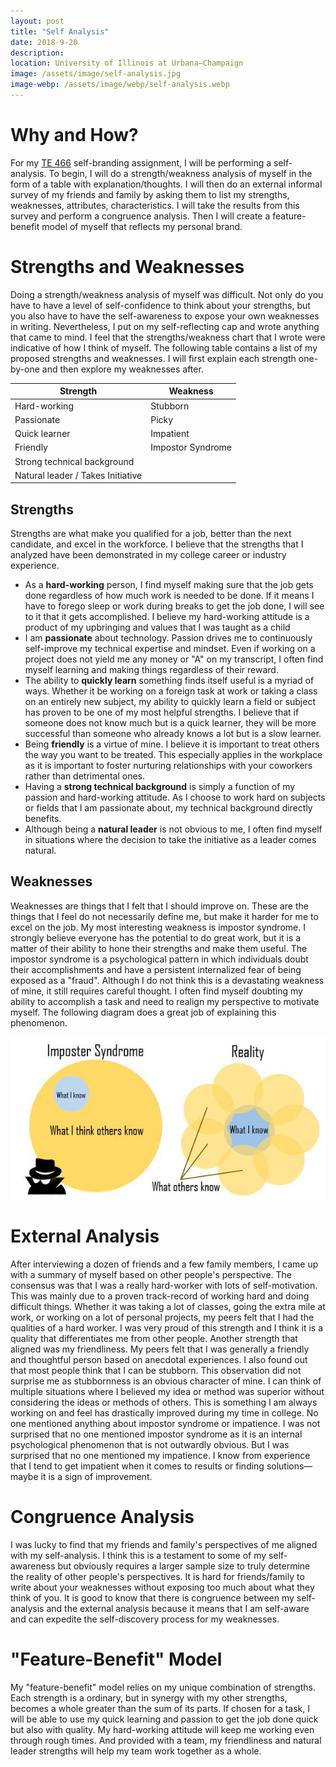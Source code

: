 ```yaml
---
layout: post
title: "Self Analysis"
date: 2018-9-20
description: 
location: University of Illinois at Urbana–Champaign
image: /assets/image/self-analysis.jpg
image-webp: /assets/image/webp/self-analysis.webp
---
```


# Why and How?

For my [TE 466](https://tec.illinois.edu/academics/course/TE466) self-branding
assignment, I will be performing a self-analysis. To begin, I will do a
strength/weakness analysis of myself in the form of a table with
explanation/thoughts.  I will then do an external informal survey of my friends
and family by asking them to list my strengths, weaknesses, attributes,
characteristics.  I will take the results from this survey and perform a
congruence analysis. Then I will create a feature-benefit model of myself that
reflects my personal brand.

# Strengths and Weaknesses 

Doing a strength/weakness analysis of myself was difficult. Not only do you have
to have a level of self-confidence to think about your strengths, but you also have
to have the self-awareness to expose your own weaknesses in writing.
Nevertheless, I put on my self-reflecting cap and wrote anything that came to
mind. I feel that the strengths/weakness chart that I wrote were indicative of
how I think of myself. The following table contains a list of my proposed
strengths and weaknesses. I will first explain each strength one-by-one and then
explore my weaknesses after.

| Strength                          | Weakness
|--------------------               |---------------------
| Hard-working                      | Stubborn
| Passionate                        | Picky
| Quick learner                     | Impatient
| Friendly                          | Impostor Syndrome
| Strong technical background       |
| Natural leader / Takes Initiative |

## Strengths

Strengths are what make you qualified for a job, better than the next candidate,
and excel in the workforce. I believe that the strengths that I analyzed have
been demonstrated in my college career or industry experience.

 - As a **hard-working** person, I find myself making sure that the job gets
   done regardless of how much work is needed to be done. If it means I have to
   forego sleep or work during breaks to get the job done, I will see to it that
   it gets accomplished. I believe my hard-working attitude is a product of my
   upbringing and values that I was taught as a child
 - I am **passionate** about technology. Passion drives me to continuously
   self-improve my technical expertise and mindset. Even if working on a project
   does not yield me any money or "A" on my transcript, I often find myself
   learning and making things regardless of their reward.
 - The ability to **quickly learn** something finds itself useful is a myriad of
   ways. Whether it be working on a foreign task at work or taking a class on an
   entirely new subject, my ability to quickly learn a field or subject has
   proven to be one of my most helpful strengths. I believe that if someone does
   not know much but is a quick learner, they will be more successful than
   someone who already knows a lot but is a slow learner.
 - Being **friendly** is a virtue of mine. I believe it is important to treat others
   the way you want to be treated. This especially applies in the workplace as
   it is important to foster nurturing relationships with your coworkers rather
   than detrimental ones. 
 - Having a **strong technical background** is simply a function of my passion and
   hard-working attitude. As I choose to work hard on subjects or fields that I
   am passionate about, my technical background directly benefits.
 - Although being a **natural leader** is not obvious to me, I often find myself
   in situations where the decision to take the initiative as a leader comes
   natural.

## Weaknesses

Weaknesses are things that I felt that I should improve on. These are the things
that I feel do not necessarily define me, but make it harder for me to excel on
the job. My most interesting weakness is impostor syndrome. I strongly believe
everyone has the potential to do great work, but it is a matter of their ability
to hone their strengths and make them useful. The impostor syndrome is a
psychological pattern in which individuals doubt their accomplishments and have
a persistent internalized fear of being exposed as a "fraud". Although I do not
think this is a devastating weakness of mine, it still requires careful thought.
I often find myself doubting my ability to accomplish a task and need to realign
my perspective to motivate myself.  The following diagram does a great job of
explaining this phenomenon.

![Impostor Syndrome](/assets/image/impostorsyndrome.png)

# External Analysis

After interviewing a dozen of friends and a few family members, I came up with a
summary of myself based on other people's perspective. The consensus was
that I was a really hard-worker with lots of self-motivation. This was mainly
due to a proven track-record of working hard and doing difficult things. Whether
it was taking a lot of classes, going the extra mile at work, or working on a
lot of personal projects, my peers felt that I had the qualities of a hard
worker. I was very proud of this strength and I think it is a quality that
differentiates me from other people. Another strength that aligned was my
friendliness. My peers felt that I was generally a friendly and thoughtful
person based on anecdotal experiences. I also found out that most people think
that I can be stubborn. This observation did not surprise me as stubbornness is
an obvious character of mine. I can think of multiple situations where I
believed my idea or method was superior without considering the ideas or methods
of others. This is something I am always working on and feel has drastically
improved during my time in college. No one mentioned anything about impostor
syndrome or impatience. I was not surprised that no one mentioned impostor
syndrome as it is an internal psychological phenomenon that is not outwardly
obvious. But I was surprised that no one mentioned my impatience. I know from
experience that I tend to get impatient when it comes to results or finding
solutions—maybe it is a sign of improvement.

# Congruence Analysis

I was lucky to find that my friends and family's perspectives of me aligned with
my self-analysis. I think this is a testament to some of my self-awareness but
obviously requires a larger sample size to truly determine the reality of other
people's perspectives. It is hard for friends/family to write about
your weaknesses without exposing too much about what they think of you. It is
good to know that there is congruence between my self-analysis and the external
analysis because it means that I am self-aware and can expedite the
self-discovery process for my weaknesses.

# "Feature-Benefit" Model

My "feature-benefit" model relies on my unique combination of strengths. Each
strength is a ordinary, but in synergy with my other strengths, becomes a whole
greater than the sum of its parts. If chosen for a task, I will be able to use
my quick learning and passion to get the job done quick but also with quality.
My hard-working attitude will keep me working even through rough times. And
provided with a team, my friendliness and natural leader strengths will help my
team work together as a whole.

